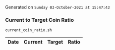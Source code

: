 Generated on `Sunday 03-October-2021 at 15:47:43`

### Current to Target Coin Ratio
`current_coin_ratio.sh`

Date|Current|Target|Ratio
---|---|---|---
